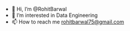 - 👋 Hi, I’m @RohitBarwal
- 👀 I’m interested in Data Engineering
- 📫 How to reach me rohitbarwal75@gmail.com
